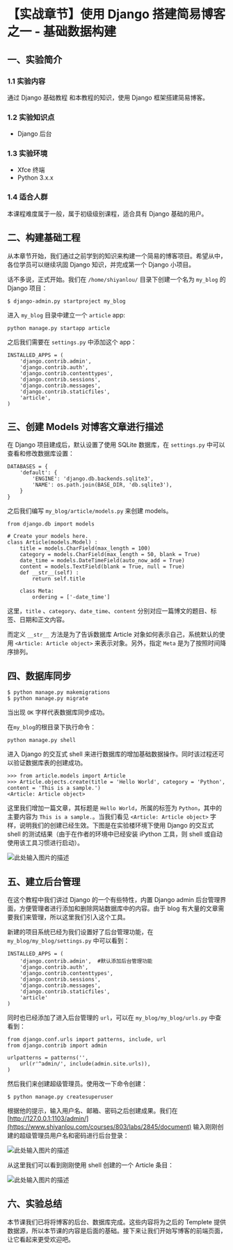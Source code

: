 # 【实战章节】使用 Django 搭建简易博客之一 - 基础数据构建

## 一、实验简介

### 1.1 实验内容

通过 Django 基础教程 和本教程的知识，使用 Django 框架搭建简易博客。

### 1.2 实验知识点

- Django 后台

### 1.3 实验环境

- Xfce 终端
- Python 3.x.x

### 1.4 适合人群

本课程难度属于一般，属于初级级别课程，适合具有 Django 基础的用户。

## 二、构建基础工程

从本章节开始，我们通过之前学到的知识来构建一个简易的博客项目。希望从中，各位学员可以继续巩固 Django 知识，并完成第一个 Django 小项目。

话不多说，正式开始。我们在 `/home/shiyanlou/` 目录下创建一个名为 `my_blog` 的 Django 项目：

```
$ django-admin.py startproject my_blog

```

进入 `my_blog` 目录中建立一个 `article` app:

```
python manage.py startapp article

```

之后我们需要在 `settings.py` 中添加这个 app：

```
INSTALLED_APPS = (
    'django.contrib.admin',
    'django.contrib.auth',
    'django.contrib.contenttypes',
    'django.contrib.sessions',
    'django.contrib.messages',
    'django.contrib.staticfiles',
    'article',
)

```

## 三、创建 Models 对博客文章进行描述

在 Django 项目建成后，默认设置了使用 SQLite 数据库，在 `settings.py` 中可以查看和修改数据库设置：

```
DATABASES = {
    'default': {
        'ENGINE': 'django.db.backends.sqlite3',
        'NAME': os.path.join(BASE_DIR, 'db.sqlite3'),
    }
}

```

之后我们编写 `my_blog/article/models.py` 来创建 models。

```
from django.db import models

# Create your models here.
class Article(models.Model) :
    title = models.CharField(max_length = 100)  
    category = models.CharField(max_length = 50, blank = True)  
    date_time = models.DateTimeField(auto_now_add = True)  
    content = models.TextField(blank = True, null = True)  
    def __str__(self) :
        return self.title

    class Meta: 
        ordering = ['-date_time']

```

这里，`title` 、`category`、`date_time`、`content` 分别对应一篇博文的题目、标签、日期和正文内容。

而定义 `__str__` 方法是为了告诉数据库 Article 对象如何表示自己，系统默认的使用 `<Article: Article object>` 来表示对象。另外，指定 `Meta` 是为了按照时间降序排列。

## 四、数据库同步

```
$ python manage.py makemigrations
$ python manage.py migrate

```

当出现 `OK` 字样代表数据库同步成功。

在`my_blog`的根目录下执行命令：

```
python manage.py shell

```

进入 Django 的交互式 shell 来进行数据库的增加基础数据操作。同时该过程还可以验证数据库表的创建成功。

```
>>> from article.models import Article
>>> Article.objects.create(title = 'Hello World', category = 'Python', content = 'This is a sample.')
<Article: Article object>

```

这里我们增加一篇文章，其标题是 `Hello World`，所属的标签为 `Python`，其中的主要内容为 `This is a sample.`。当我们看见 `<Article: Article object>` 字样，说明我们的创建已经生效。下图是在实验楼环境下使用 Django 的交互式 shell 的测试结果（由于在作者的环境中已经安装 iPython 工具，则 shell 或自动使用该工具习惯进行启动）。

![此处输入图片的描述](https://dn-anything-about-doc.qbox.me/document-uid370033labid2845timestamp1492673207120.png/wm)

## 五、建立后台管理

在这个教程中我们讲过 Django 的一个有些特性，内置 Django admin 后台管理界面，方便管理者进行添加和删除网站数据库中的内容。由于 blog 有大量的文章需要我们来管理，所以这里我们引入这个工具。

新建的项目系统已经为我们设置好了后台管理功能，在 `my_blog/my_blog/settings.py` 中可以看到：

```
INSTALLED_APPS = (
    'django.contrib.admin',  #默认添加后台管理功能
    'django.contrib.auth',
    'django.contrib.contenttypes',
    'django.contrib.sessions',
    'django.contrib.messages',
    'django.contrib.staticfiles',
    'article'
)

```

同时也已经添加了进入后台管理的 `url`，可以在 `my_blog/my_blog/urls.py` 中查看到：

```
from django.conf.urls import patterns, include, url
from django.contrib import admin

urlpatterns = patterns('',
    url(r'^admin/', include(admin.site.urls)),
)

```

然后我们来创建超级管理员。使用改一下命令创建：

```
$ python manage.py createsuperuser

```

根据他的提示，输入用户名、邮箱、密码之后创建成果。我们在 [http://127.0.0.1:1103/admin/](https://www.shiyanlou.com/courses/803/labs/2845/document) 输入刚刚创建的超级管理员用户名和密码进行后台登录：

![此处输入图片的描述](https://dn-anything-about-doc.qbox.me/document-uid370033labid2845timestamp1492673258836.png/wm)

从这里我们可以看到刚刚使用 shell 创建的一个 Article 条目：

![此处输入图片的描述](https://dn-anything-about-doc.qbox.me/document-uid370033labid2845timestamp1492673289005.png/wm)

## 六、实验总结

本节课我们已将将博客的后台、数据库完成。这些内容将为之后的 Templete 提供数据源，所以本节课的内容是后面的基础。接下来让我们开始写博客的前端页面，让它看起来更受欢迎吧。